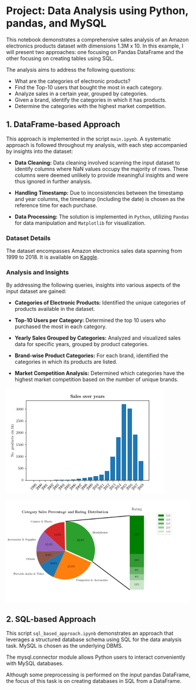# Project: Data Analysis using Python, pandas, and MySQL

This notebook demonstrates a comprehensive sales analysis of an Amazon electronics products dataset with dimensions 1.3M x 10.
In this example, I will present two approaches: one focusing on Pandas DataFrame and the other focusing on creating tables using SQL.

The analysis aims to address the following questions:
- What are the categories of electronic products?
- Find the Top-10 users that bought the most in each category.
- Analyze sales in a certain year, grouped by categories.
- Given a brand, identify the categories in which it has products.
- Determine the categories with the highest market competition.

## **1. DataFrame-based Approach**

This approach is implemented in the script `main.ipynb`.
A systematic approach is followed throughout my analysis, with each step accompanied by insights into the dataset: 
- **Data Cleaning:** 
Data cleaning involved scanning the input dataset to identify columns where NaN values occupy the majority of rows.
These columns were deemed unlikely to provide meaningful insights and were thus ignored in further analysis.

- **Handling Timestamp:**
Due to inconsistencies between the timestamp and year columns, the timestamp (including the date) is chosen as the reference time for each purchase.

- **Data Processing:**
The solution is implemented in `Python`, utilizing `Pandas` for data manipulation and `Matplotlib` for visualization.

### **Dataset Details**

The dataset encompasses Amazon electronics sales data spanning from 1999 to 2018. It is available on [Kaggle](https://www.kaggle.com/datasets/edusanketdk/electronics/data).

### **Analysis and Insights**
By addressing the following queries, insights into various aspects of the input dataset are gained:

- **Categories of Electronic Products:**
        Identified the unique categories of products available in the dataset.

- **Top-10 Users per Category:**
        Determined the top 10 users who purchased the most in each category.

- **Yearly Sales Grouped by Categories:**
        Analyzed and visualized sales data for specific years, grouped by product categories.

- **Brand-wise Product Categories:**
        For each brand, identified the categories in which its products are listed.

- **Market Competition Analysis:**
        Determined which categories have the highest market competition based on the number of unique brands.

![Sales.png](./plots/Sales.png)

![PieChart_exploded.png](./plots/PieChart_exploded.png)

## **2. SQL-based Approach**

This script `sql_based_approach.ipynb` demonstrates an approach that leverages a structured database schema using SQL for the data analysis task. MySQL is chosen as the underlying DBMS.

The mysql.connector module allows Python users to interact conveniently with MySQL databases.

Although some preprocessing is performed on the input pandas DataFrame, the focus of this task is on creating databases in SQL from a DataFrame.
